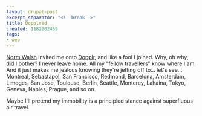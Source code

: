 ```yaml
---
layout: drupal-post
excerpt_separator: "<!--break-->"
title: Dopplred
created: 1182202459
tags:
- web
---
```

[Norm Walsh][1] invited me onto [Dopplr][2], and like a fool I joined. Why, oh why, did I bother? I never leave home. All my "fellow travellers" know where I am. And it just makes me jealous knowing they're jetting off to... let's see... Montreal, Sebastapol, San Francisco, Redmond, Barcelona, Amsterdam, Limoges, San Jose, Toulouse, Berlin, Seattle, Monterey, Lahaina, Tokyo, Geneva, Naples, Prague, and so on.

Maybe I'll pretend my immobility is a principled stance against superfluous air travel.

[1]: http://norman.walsh.name/ "Norm's blog"
[2]: http://www.dopplr.com/ "Dopplr"

<!--break-->
